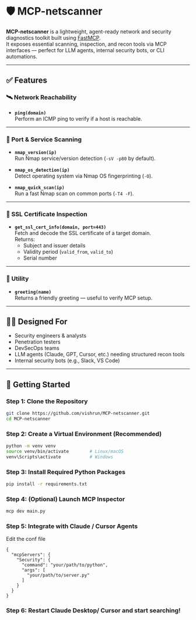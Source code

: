 # 🛡️ MCP-netscanner

**MCP-netscanner** is a lightweight, agent-ready network and security diagnostics toolkit built using [FastMCP](https://github.com/machine-cognition/fastmcp).  
It exposes essential scanning, inspection, and recon tools via MCP interfaces — perfect for LLM agents, internal security bots, or CLI automations.

---

## ✅ Features

### 🛰️ Network Reachability

- **`ping(domain)`**  
  Perform an ICMP ping to verify if a host is reachable.

---

### 🔎 Port & Service Scanning

- **`nmap_version(ip)`**  
  Run Nmap service/version detection (`-sV -p80` by default).

- **`nmap_os_detection(ip)`**  
  Detect operating system via Nmap OS fingerprinting (`-O`).

- **`nmap_quick_scan(ip)`**  
  Run a fast Nmap scan on common ports (`-T4 -F`).

---

### 🔐 SSL Certificate Inspection

- **`get_ssl_cert_info(domain, port=443)`**  
  Fetch and decode the SSL certificate of a target domain.  
  Returns:
  - Subject and issuer details  
  - Validity period (`valid_from`, `valid_to`)  
  - Serial number

---

### 💬 Utility

- **`greeting(name)`**  
  Returns a friendly greeting — useful to verify MCP setup.

---

## 🧑‍💻 Designed For

- Security engineers & analysts  
- Penetration testers  
- DevSecOps teams  
- LLM agents (Claude, GPT, Cursor, etc.) needing structured recon tools  
- Internal security bots (e.g., Slack, VS Code)

---

## 🚀 Getting Started

### Step 1: Clone the Repository

```bash
git clone https://github.com/vishrun/MCP-netscanner.git
cd MCP-netscanner
```

### Step 2: Create a Virtual Environment (Recommended)
```bash
python -m venv venv
source venv/bin/activate        # Linux/macOS
venv\Scripts\activate           # Windows
```

### Step 3: Install Required Python Packages
```bash
pip install -r requirements.txt
```

### Step 4: (Optional) Launch MCP Inspector
```bash
mcp dev main.py
```

### Step 5: Integrate with Claude / Cursor Agents
Edit the conf file
```
{
  "mcpServers": {
    "Security": {
      "command": "your/path/to/python",
      "args": [
        "your/path/to/server.py"
      ]
    }
  }
}

```
### Step 6: Restart Claude Desktop/ Cursor and start searching!
